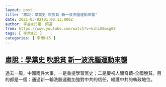 ```yaml
---
layout: post
title: "肅說：學黨史 吹脫貧 新一波洗腦運動來襲"
date: 2021-03-02T01:00:13.000Z
author: 李肅Hi5第一頻道
from: https://www.youtube.com/watch?v=hihiU8mxg08
tags: [ 李肃Hi5 ]
categories: [ 李肃Hi5 ]
---
```

<!--1614646813000-->
[肅說：學黨史 吹脫貧 新一波洗腦運動來襲](https://www.youtube.com/watch?v=hihiU8mxg08)
------

<div>
過去一周，中國兩件大事，一是重提學習黨史；二是慶祝人間奇蹟-全國脫貧。目的都是一個：通過新一輪洗腦運動加強對中共的信任，維護中共的執政地位。
</div>
